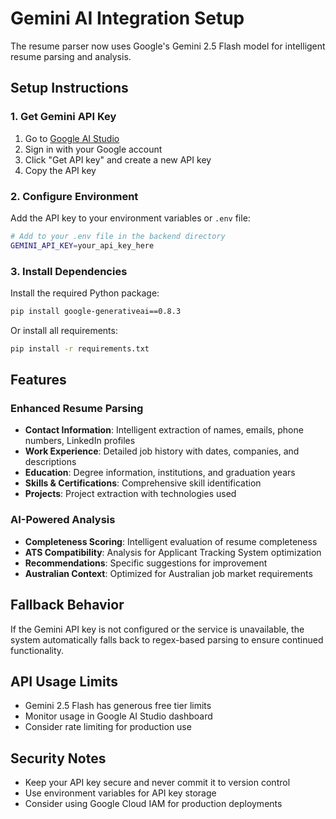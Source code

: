 # Gemini AI Integration Setup

The resume parser now uses Google's Gemini 2.5 Flash model for intelligent resume parsing and analysis.

## Setup Instructions

### 1. Get Gemini API Key
1. Go to [Google AI Studio](https://aistudio.google.com/)
2. Sign in with your Google account
3. Click "Get API key" and create a new API key
4. Copy the API key

### 2. Configure Environment
Add the API key to your environment variables or `.env` file:

```bash
# Add to your .env file in the backend directory
GEMINI_API_KEY=your_api_key_here
```

### 3. Install Dependencies
Install the required Python package:

```bash
pip install google-generativeai==0.8.3
```

Or install all requirements:
```bash
pip install -r requirements.txt
```

## Features

### Enhanced Resume Parsing
- **Contact Information**: Intelligent extraction of names, emails, phone numbers, LinkedIn profiles
- **Work Experience**: Detailed job history with dates, companies, and descriptions
- **Education**: Degree information, institutions, and graduation years
- **Skills & Certifications**: Comprehensive skill identification
- **Projects**: Project extraction with technologies used

### AI-Powered Analysis
- **Completeness Scoring**: Intelligent evaluation of resume completeness
- **ATS Compatibility**: Analysis for Applicant Tracking System optimization
- **Recommendations**: Specific suggestions for improvement
- **Australian Context**: Optimized for Australian job market requirements

## Fallback Behavior

If the Gemini API key is not configured or the service is unavailable, the system automatically falls back to regex-based parsing to ensure continued functionality.

## API Usage Limits

- Gemini 2.5 Flash has generous free tier limits
- Monitor usage in Google AI Studio dashboard
- Consider rate limiting for production use

## Security Notes

- Keep your API key secure and never commit it to version control
- Use environment variables for API key storage
- Consider using Google Cloud IAM for production deployments